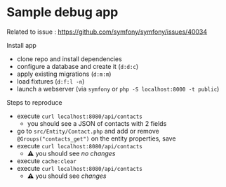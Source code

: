 # Sample debug app

Related to issue : https://github.com/symfony/symfony/issues/40034

Install app

- clone repo and install dependencies
- configure a database and create it (`d:d:c`)
- apply existing migrations (`d:m:m`)
- load fixtures (`d:f:l -n`)
- launch a webserver (via `symfony` or `php -S localhost:8000 -t public`)

Steps to reproduce

- execute `curl localhost:8080/api/contacts`
    - you should see a JSON of contacts with 2 fields
- go to `src/Entity/Contact.php` and add or remove `@Groups("contacts_get")` on the entity properties, save
- execute `curl localhost:8080/api/contacts`
    - :warning: you should see _no changes_
- execute `cache:clear`
- execute `curl localhost:8080/api/contacts`
    - :warning: you should see _changes_

